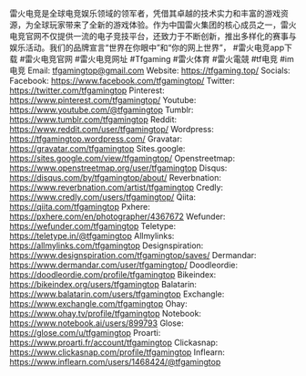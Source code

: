雷火电竞是全球电竞娱乐领域的领军者，凭借其卓越的技术实力和丰富的游戏资源，为全球玩家带来了全新的游戏体验。作为中国雷火集团的核心成员之一，雷火电竞官网不仅提供一流的电子竞技平台，还致力于不断创新，推出多样化的赛事与娱乐活动。我们的品牌宣言“世界在你眼中”和“你的网上世界”，
#雷火电竞app下载  #雷火电竞官网 #雷火电竞网址 #Tfgaming #雷火体育 #雷火電競 #tf电竞 #im电竞
Email: tfgamingtop@gmail.com
Website: <a href="https://tfgaming.top/">https://tfgaming.top/</a>
Socials:
Facebook: <a href="https://www.facebook.com/tfgamingtop/">https://www.facebook.com/tfgamingtop/</a>
Twitter: <a href="https://twitter.com/tfgamingtop">https://twitter.com/tfgamingtop</a>
Pinterest: <a href="https://www.pinterest.com/tfgamingtop/">https://www.pinterest.com/tfgamingtop/</a>
Youtube: <a href="https://www.youtube.com/@tfgamingtop">https://www.youtube.com/@tfgamingtop</a>
Tumblr: <a href="https://www.tumblr.com/tfgamingtop">https://www.tumblr.com/tfgamingtop</a>
Reddit: <a href="https://www.reddit.com/user/tfgamingtop/">https://www.reddit.com/user/tfgamingtop/</a>
Wordpress: <a href="https://tfgamingtop.wordpress.com/">https://tfgamingtop.wordpress.com/</a>
Gravatar: <a href="https://gravatar.com/tfgamingtop">https://gravatar.com/tfgamingtop</a>
Sites.google: <a href="https://sites.google.com/view/tfgamingtop/">https://sites.google.com/view/tfgamingtop/</a>
Openstreetmap: <a href="https://www.openstreetmap.org/user/tfgamingtop">https://www.openstreetmap.org/user/tfgamingtop</a>
Disqus: <a href="https://disqus.com/by/tfgamingtop/about/">https://disqus.com/by/tfgamingtop/about/</a>
Reverbnation: <a href="https://www.reverbnation.com/artist/tfgamingtop">https://www.reverbnation.com/artist/tfgamingtop</a>
Credly: <a href="https://www.credly.com/users/tfgamingtop/">https://www.credly.com/users/tfgamingtop/</a>
Qiita: <a href="https://qiita.com/tfgamingtop">https://qiita.com/tfgamingtop</a>
Pxhere: <a href="https://pxhere.com/en/photographer/4367672">https://pxhere.com/en/photographer/4367672</a>
Wefunder: <a href="https://wefunder.com/tfgamingtop">https://wefunder.com/tfgamingtop</a>
Teletype: <a href="https://teletype.in/@tfgamingtop">https://teletype.in/@tfgamingtop</a>
Allmylinks: <a href="https://allmylinks.com/tfgamingtop">https://allmylinks.com/tfgamingtop</a>
Designspiration: <a href="https://www.designspiration.com/tfgamingtop/saves/">https://www.designspiration.com/tfgamingtop/saves/</a>
Dermandar: <a href="https://www.dermandar.com/user/tfgamingtop/">https://www.dermandar.com/user/tfgamingtop/</a>
Doodleordie: <a href="https://doodleordie.com/profile/tfgamingtop">https://doodleordie.com/profile/tfgamingtop</a>
Bikeindex: <a href="https://bikeindex.org/users/tfgamingtop">https://bikeindex.org/users/tfgamingtop</a>
Balatarin: <a href="https://www.balatarin.com/users/tfgamingtop">https://www.balatarin.com/users/tfgamingtop</a>
Exchangle: <a href="https://www.exchangle.com/tfgamingtop">https://www.exchangle.com/tfgamingtop</a>
Ohay: <a href="https://www.ohay.tv/profile/tfgamingtop">https://www.ohay.tv/profile/tfgamingtop</a>
Notebook: <a href="https://www.notebook.ai/users/899793">https://www.notebook.ai/users/899793</a>
Glose: <a href="https://glose.com/u/tfgamingtop">https://glose.com/u/tfgamingtop</a>
Proarti: <a href="https://www.proarti.fr/account/tfgamingtop">https://www.proarti.fr/account/tfgamingtop</a>
Clickasnap: <a href="https://www.clickasnap.com/profile/tfgamingtop">https://www.clickasnap.com/profile/tfgamingtop</a>
Inflearn: <a href="https://www.inflearn.com/users/1468424/@tfgamingtop">https://www.inflearn.com/users/1468424/@tfgamingtop</a>